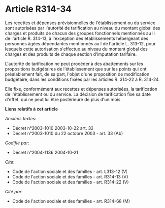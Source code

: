# Article R314-34

Les recettes et dépenses prévisionnelles de l'établissement ou du service sont autorisées par l'autorité de tarification au
niveau du montant global des charges et produits de chacun des groupes fonctionnels mentionnés au II de l'article R. 314-13,
à l'exception des établissements hébergeant des personnes âgées dépendantes mentionnés au I de l'article L. 313-12, pour
lesquels cette autorisation s'effectue au niveau du montant global des charges et des produits de chaque section d'imputation
tarifaire. 

L'autorité de tarification ne peut procéder à des abattements sur les propositions budgétaires de l'établissement que sur les
points qui ont préalablement fait, de sa part, l'objet d'une proposition de modification budgétaire, dans les conditions
fixées par les articles R. 314-22 à R. 314-24. 

Elle fixe, conformément aux recettes et dépenses autorisées, la tarification de l'établissement ou du service. La décision de
tarification fixe sa date d'effet, qui ne peut lui être postérieure de plus d'un mois.

**Liens relatifs à cet article**

_Anciens textes_:

  - Décret n°2003-1010 2003-10-22 art. 33
  - Décret n°2003-1010 du 22 octobre 2003 - art. 33 (Ab)

_Codifié par_:

  - Décret n°2004-1136 2004-10-21

_Cite_:

  - Code de l'action sociale et des familles - art. L313-12 (V)
  - Code de l'action sociale et des familles - art. R314-13 (V)
  - Code de l'action sociale et des familles - art. R314-22 (V)

_Cité par_:

  - Code de l'action sociale et des familles - art. R314-68 (M)
